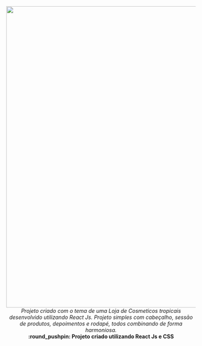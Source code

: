 <div align="center" >

<img src="https://i.ibb.co/9b0bphK/Frame-2.png" width="800px"> 
</hr>
</br>
<i> Projeto criado com o tema de uma Loja de Cosmeticos tropicais desenvolvido utilizando React Js.
Projeto simples com cabeçalho, sessāo de produtos, depoimentos e rodapé, todos combinando de forma harmoniosa.</i>
</br>
<b> :round_pushpin:	  Projeto criado utilizando React Js e CSS</b>
